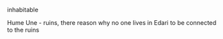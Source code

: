
inhabitable

Hume Une - ruins, there reason why no one lives in Edari to be connected to the ruins

